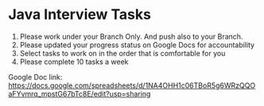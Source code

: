 # Java Interview Tasks

1. Please work under your Branch Only. And push also to your Branch.
2. Please updated your progress status on Google Docs for accountability 
3. Select tasks to work on in the order that is comfortable for you
4. Please complete 10 tasks a week


Google Doc link: https://docs.google.com/spreadsheets/d/1NA4OHH1c06TBoR5g6WRzQQOaFYvmrq_mpstG67bTc8E/edit?usp=sharing
